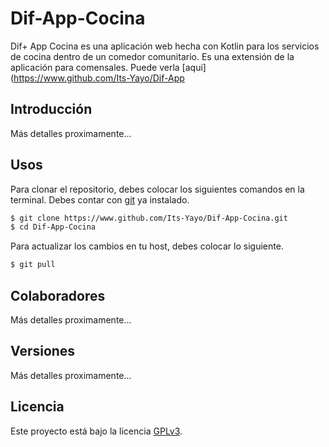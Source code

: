 # Dif-App-Cocina
Dif+ App Cocina es una aplicación web hecha con Kotlin para los servicios de cocina dentro de un comedor comunitario. Es una extensión de la aplicación para comensales. Puede verla [aqui](https://www.github.com/Its-Yayo/Dif-App

## Introducción
Más detalles proximamente...

## Usos
Para clonar el repositorio, debes colocar los siguientes comandos en la terminal. Debes contar con [git](https://git-scm.com/downloads) ya instalado. 
```bash
$ git clone https://www.github.com/Its-Yayo/Dif-App-Cocina.git
$ cd Dif-App-Cocina
```
Para actualizar los cambios en tu host, debes colocar lo siguiente.
```bash
$ git pull
```

## Colaboradores
Más detalles proximamente...

## Versiones
Más detalles proximamente...

## Licencia
Este proyecto está bajo la licencia [GPLv3](https://www.gnu.org/licenses/gpl-3.0.html). 
